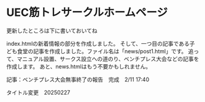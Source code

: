 # UEC筋トレサークルホームページ
更新したところは下に書いておいてね

index.htmlの新着情報の部分を作成しました。
そして、一つ目の記事である子ども食堂の記事を作成しました。ファイル名は「news/post1.html」です。
追って、マニュアル設置、サークス設立への道のり、ベンチプレス大会などの記事を作成します。
あと、news.htmlはもう不要かもしれません。

記事：ベンチプレス大会無事終了の報告　完成　2/11 17:40

タイトル変更　20250227
